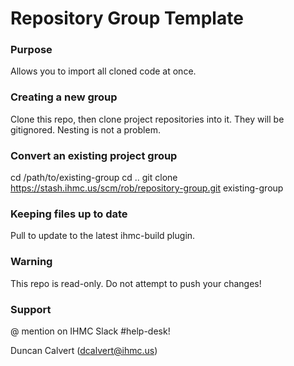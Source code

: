 # Repository Group Template

### Purpose

Allows you to import all cloned code at once.

### Creating a new group

Clone this repo, then clone project repositories into it. They will be gitignored. Nesting is not a problem.

### Convert an existing project group

cd /path/to/existing-group
cd ..
git clone https://stash.ihmc.us/scm/rob/repository-group.git existing-group

### Keeping files up to date

Pull to update to the latest ihmc-build plugin.

### Warning

This repo is read-only. Do not attempt to push your changes!

### Support

@ mention on IHMC Slack #help-desk! 

Duncan Calvert (dcalvert@ihmc.us)

